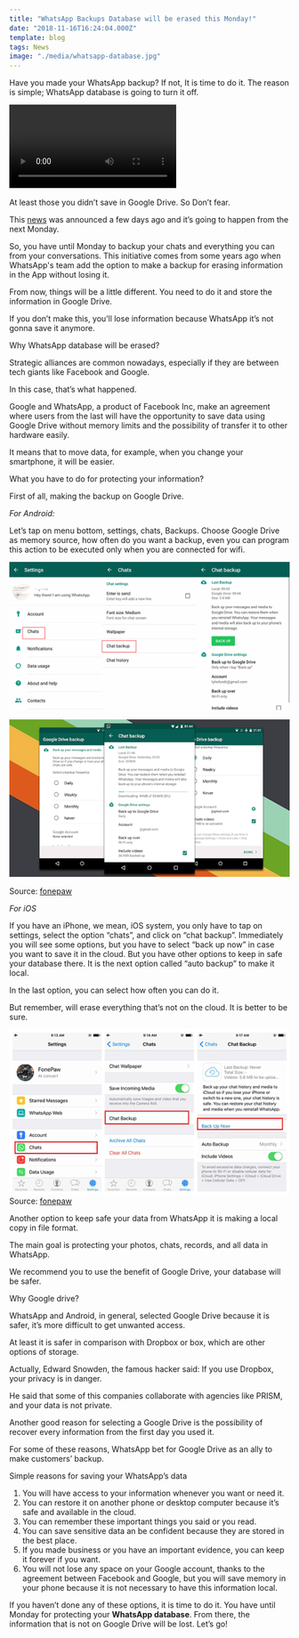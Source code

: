 ```yaml
---
title: "WhatsApp Backups Database will be erased this Monday!"
date: "2018-11-16T16:24:04.000Z"
template: blog
tags: News
image: "./media/whatsapp-database.jpg"
---
```



Have you made your WhatsApp backup? If not, It is time to do it. The reason is simple; WhatsApp database is going to turn it off.

![whatsapp](./media/WhatsApp.mp4)

At least those you didn’t save in Google Drive. So Don’t fear.

This [news](https://www.hindustantimes.com/tech/whatsapp-will-delete-all-unsaved-chats-on-google-drive-here-s-how-to-backup-your-data/story-CzI8mz91zsrjCd84Bc4WWM.html) was announced a few days ago and it’s going to happen from the next Monday. 

So, you have until Monday to backup your chats and everything you can from your conversations. This initiative comes from some years ago when WhatsApp's team add the option to make a backup for erasing information in the App without losing it. 

From now, things will be a little different. You need to do it and store the information in Google Drive.

If you don’t make this, you’ll lose information because WhatsApp it’s not gonna save it anymore.

<title-2>Why WhatsApp database will be erased?</title-2>

Strategic alliances are common nowadays, especially if they are between tech giants like Facebook and Google. 

In this case, that’s what happened. 

Google and WhatsApp, a product of Facebook Inc, make an agreement where users from the last will have the opportunity to save data using Google Drive without memory limits and the possibility of transfer it to other hardware easily.  

It means that to move data, for example, when you change your smartphone, it will be easier.


<title-3>What you have to do for protecting your information?</title-3>

First of all, making the backup on Google Drive.

*For Android:* 

Let’s tap on menu bottom, settings, chats, Backups. Choose Google Drive as memory source, how often do you want a backup, even you can program this action to be executed only when you are connected for wifi.

![whatsapp-backup-android](./media/whatsapp-backup-android.png)

![whatsapp-backup-android](./media/whatsapp-backup-android-2.png)

Source: [fonepaw](https://www.fonepaw.es/tutorial/copia-de-seguridad-whatsapp-iphone.html)

*For iOS* 

If you have an iPhone, we mean, iOS system, you only have to tap on settings, select the option “chats”, and click on “chat backup”. Immediately you will see some options, but you have to select “back up now” in case you want to save it in the cloud. But you have other options to keep in safe your database there. It is the next option called “auto backup” to make it local. 

In the last option, you can select how often you can do it. 

But remember,   will erase everything that’s not on the cloud. It is better to be sure.

![whatsapp-backup-iphone](./media/whatsapp-backup-iphone.png)
Source: [fonepaw](https://www.fonepaw.es/tutorial/copia-de-seguridad-whatsapp-iphone.html)

Another option to keep safe your data from WhatsApp it is making a local copy in file format. 

The main goal is protecting your photos, chats, records, and all data in WhatsApp.

We recommend you to use the benefit of Google Drive, your database will be safer.

<title-2>Why Google drive?</title-2>

WhatsApp and Android, in general, selected Google Drive because it is safer, it’s more difficult to get unwanted access. 

At least it is safer in comparison with Dropbox or box, which are other options of storage. 

Actually, Edward Snowden, the famous hacker said: If you use Dropbox, your privacy is in danger.   


He said that some of this companies collaborate with agencies like PRISM, and your data is not private. 

Another good reason for selecting a Google Drive is the possibility of recover every information from the first day you used it.


For some of these reasons, WhatsApp bet for Google Drive as an ally to make customers’ backup.

<title-4>Simple reasons for saving your WhatsApp’s data</title-4>

1. You will have access to your information whenever you want or need it. 
2. You can restore it on another phone or desktop computer because it’s safe and available in the cloud. 
3. You can remember these important things you said or you read.
4. You can save sensitive data an be confident because they are stored in the best place.
5. If you made business or you have an important evidence, you can keep it forever if you want. 
6. You will not lose any space on your Google account, thanks to the agreement between Facebook and Google, but you will save memory in your phone because it is not necessary to have this information local.

If you haven’t done any of these options, it is time to do it. You have until Monday for protecting your **WhatsApp database**. From there, the information that is not on Google Drive will be lost. Let’s go!

